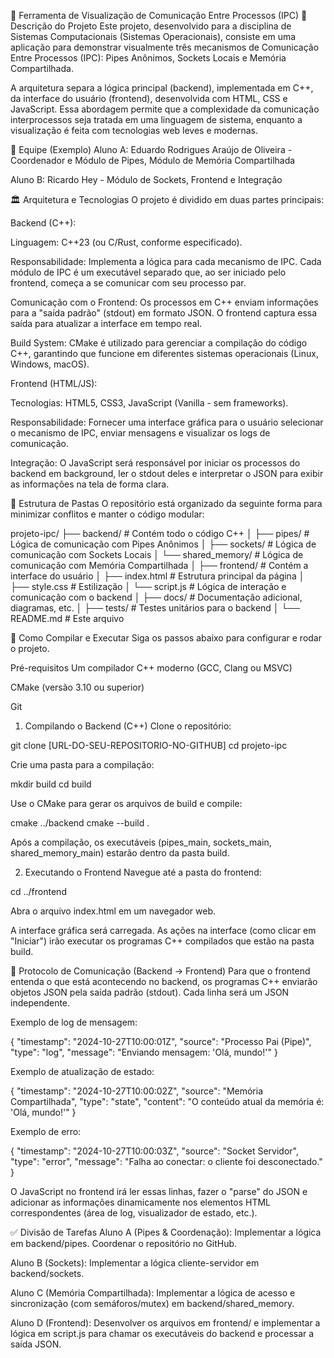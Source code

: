 🚀 Ferramenta de Visualização de Comunicação Entre Processos (IPC)
📖 Descrição do Projeto
Este projeto, desenvolvido para a disciplina de Sistemas Computacionais (Sistemas Operacionais), consiste em uma aplicação para demonstrar visualmente três mecanismos de Comunicação Entre Processos (IPC): Pipes Anônimos, Sockets Locais e Memória Compartilhada.

A arquitetura separa a lógica principal (backend), implementada em C++, da interface do usuário (frontend), desenvolvida com HTML, CSS e JavaScript. Essa abordagem permite que a complexidade da comunicação interprocessos seja tratada em uma linguagem de sistema, enquanto a visualização é feita com tecnologias web leves e modernas.

👥 Equipe (Exemplo)
Aluno A: Eduardo Rodrigues Araújo de Oliveira - Coordenador e Módulo de Pipes, Módulo de Memória Compartilhada

Aluno B: Ricardo Hey - Módulo de Sockets, Frontend e Integração

🏛️ Arquitetura e Tecnologias
O projeto é dividido em duas partes principais:

Backend (C++):

Linguagem: C++23 (ou C/Rust, conforme especificado).

Responsabilidade: Implementa a lógica para cada mecanismo de IPC. Cada módulo de IPC é um executável separado que, ao ser iniciado pelo frontend, começa a se comunicar com seu processo par.

Comunicação com o Frontend: Os processos em C++ enviam informações para a "saída padrão" (stdout) em formato JSON. O frontend captura essa saída para atualizar a interface em tempo real.

Build System: CMake é utilizado para gerenciar a compilação do código C++, garantindo que funcione em diferentes sistemas operacionais (Linux, Windows, macOS).

Frontend (HTML/JS):

Tecnologias: HTML5, CSS3, JavaScript (Vanilla - sem frameworks).

Responsabilidade: Fornecer uma interface gráfica para o usuário selecionar o mecanismo de IPC, enviar mensagens e visualizar os logs de comunicação.

Integração: O JavaScript será responsável por iniciar os processos do backend em background, ler o stdout deles e interpretar o JSON para exibir as informações na tela de forma clara.

📁 Estrutura de Pastas
O repositório está organizado da seguinte forma para minimizar conflitos e manter o código modular:

projeto-ipc/
├── backend/                # Contém todo o código C++
│   ├── pipes/              # Lógica de comunicação com Pipes Anônimos
│   ├── sockets/            # Lógica de comunicação com Sockets Locais
│   └── shared_memory/      # Lógica de comunicação com Memória Compartilhada
│
├── frontend/               # Contém a interface do usuário
│   ├── index.html          # Estrutura principal da página
│   ├── style.css           # Estilização
│   └── script.js           # Lógica de interação e comunicação com o backend
│
├── docs/                   # Documentação adicional, diagramas, etc.
│
├── tests/                  # Testes unitários para o backend
│
└── README.md               # Este arquivo

🔧 Como Compilar e Executar
Siga os passos abaixo para configurar e rodar o projeto.

Pré-requisitos
Um compilador C++ moderno (GCC, Clang ou MSVC)

CMake (versão 3.10 ou superior)

Git

1. Compilando o Backend (C++)
Clone o repositório:

git clone [URL-DO-SEU-REPOSITORIO-NO-GITHUB]
cd projeto-ipc

Crie uma pasta para a compilação:

mkdir build
cd build

Use o CMake para gerar os arquivos de build e compile:

cmake ../backend
cmake --build .

Após a compilação, os executáveis (pipes_main, sockets_main, shared_memory_main) estarão dentro da pasta build.

2. Executando o Frontend
Navegue até a pasta do frontend:

cd ../frontend

Abra o arquivo index.html em um navegador web.

A interface gráfica será carregada. As ações na interface (como clicar em "Iniciar") irão executar os programas C++ compilados que estão na pasta build.

🔄 Protocolo de Comunicação (Backend -> Frontend)
Para que o frontend entenda o que está acontecendo no backend, os programas C++ enviarão objetos JSON pela saída padrão (stdout). Cada linha será um JSON independente.

Exemplo de log de mensagem:

{
  "timestamp": "2024-10-27T10:00:01Z",
  "source": "Processo Pai (Pipe)",
  "type": "log",
  "message": "Enviando mensagem: 'Olá, mundo!'"
}

Exemplo de atualização de estado:

{
  "timestamp": "2024-10-27T10:00:02Z",
  "source": "Memória Compartilhada",
  "type": "state",
  "content": "O conteúdo atual da memória é: 'Olá, mundo!'"
}

Exemplo de erro:

{
  "timestamp": "2024-10-27T10:00:03Z",
  "source": "Socket Servidor",
  "type": "error",
  "message": "Falha ao conectar: o cliente foi desconectado."
}

O JavaScript no frontend irá ler essas linhas, fazer o "parse" do JSON e adicionar as informações dinamicamente nos elementos HTML correspondentes (área de log, visualizador de estado, etc.).

✅ Divisão de Tarefas
Aluno A (Pipes & Coordenação): Implementar a lógica em backend/pipes. Coordenar o repositório no GitHub.

Aluno B (Sockets): Implementar a lógica cliente-servidor em backend/sockets.

Aluno C (Memória Compartilhada): Implementar a lógica de acesso e sincronização (com semáforos/mutex) em backend/shared_memory.

Aluno D (Frontend): Desenvolver os arquivos em frontend/ e implementar a lógica em script.js para chamar os executáveis do backend e processar a saída JSON.